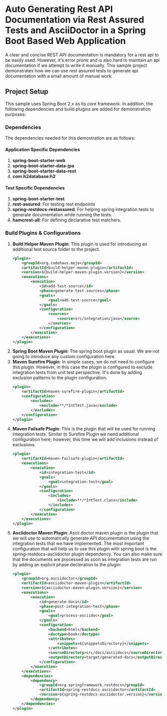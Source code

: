 # Auto Generating Rest API Documentation via Rest Assured Tests and AsciiDoctor in a Spring Boot Based Web Application

A clear and concise REST API documentation is mandatory for a rest api to be easily used. However, it's error prone and is also hard to maintain an api documentation if we attempt to write it manually.  This sample project demonstrates how we can use rest assured tests to generate api documentation with a small amount of manual work. 

## Project Setup

This sample uses Spring Boot 2.x as its core framework. In addition, the following dependencies and build plugins are added for demonstration purposes: 

### Dependencies

The dependencies needed for this demostration are as follows: 

#### Application Specific Dependencies
1. **spring-boot-starter-web**
2. **spring-boot-starter-data-jpa**
3. **spring-boot-starter-data-rest**
4. **com.h2database:h2**

#### Test Specific Dependencies
1. **spring-boot-starter-test**
2. **rest-assured**: For testing rest endpoints
3. **spring-restdocs-restassured**: For helping spring integration tests to generate documentation while running the tests.
4. **hamcrest-all**: For defining declarative test matchers. 

### Build Plugins & Configurations

1. **Build Helper Maven Plugin**: This plugin is used for introducing an additional test source folder to the project. 
    ```xml
    <plugin>
        <groupId>org.codehaus.mojo</groupId>
        <artifactId>build-helper-maven-plugin</artifactId>
        <version>${build-helper-maven-plugin.version}</version>
        <executions>
            <execution>
                <id>add-test-source</id>
                <phase>generate-test-sources</phase>
                <goals>
                    <goal>add-test-source</goal>
                </goals>
                <configuration>
                    <sources>
                        <source>src/integration/java</source>
                    </sources>
                </configuration>
            </execution>
        </executions>
    </plugin>
    ```
2. **Spring Boot Maven Plugin**: The spring boot plugin as usual. We are not going to introduce any custom configuration here. 
3. **Maven Surefire Plugin**: In simple cases, we do not need to configure this plugin. However, in this case the plugin is configured to exclude integration tests from unit test perspective. It's done by adding exclusion patterns to the plugin configuration. 
    ```xml
    <plugin>
        <artifactId>maven-surefire-plugin</artifactId>
        <configuration>
            <excludes>
                <exclude>**/*IntTest.java</exclude>
            </excludes>
        </configuration>
    </plugin>
    ```
4. **Maven Failsafe Plugin**: This is the plugin that will be used for running integration tests. Similar to Surefire Plugin we need additional configuration here; however, this time we will add inclusions instead of exclusions. 
    ```xml
    <plugin>
        <artifactId>maven-failsafe-plugin</artifactId>
        <executions>
            <execution>
                <id>integration-test</id>
                <goals>
                    <goal>integration-test</goal>
                </goals>
                <configuration>
                    <includes>
                        <include>**/*IntTest.class</include>
                    </includes>
                </configuration>
            </execution>
        </executions>
    </plugin>
    ```
5. **Asciidoctor Maven Plugin**: Ascii doctor maven plugin is the plugin that we will use to  automatically generate API documentation using the integration tests that we have implemented. The most important configuration that will help us to use this plugin with spring boot is the spring-restdocs-asciidoctor plugin dependency. You can also make sure that the documents are processed as soon as integration tests are run by adding an explicit phase decleration to the plugin: 
    ```xml
    <plugin>
        <groupId>org.asciidoctor</groupId>
        <artifactId>asciidoctor-maven-plugin</artifactId>
        <version>${asciidoctor-maven-plugin.version}</version>
        <executions>
            <execution>
                <id>generate-docs</id>
                <phase>post-integration-test</phase>
                <goals>
                    <goal>process-asciidoc</goal>
                </goals>
                <configuration>
                    <backend>html</backend>
                    <doctype>book</doctype>
                    <attributes>
                        <snippets>${snippetsDirectory}</snippets>
                    </attributes>
                    <sourceDirectory>src/docs/asciidocs</sourceDirectory>
                    <outputDirectory>target/generated-docs</outputDirectory>
                </configuration>
            </execution>
        </executions>
        <dependencies>
            <dependency>
                <groupId>org.springframework.restdocs</groupId>
                <artifactId>spring-restdocs-asciidoctor</artifactId>
                <version>${spring-restdocs-asciidoctor.version}</version>
            </dependency>
        </dependencies>
    </plugin>
    ```

